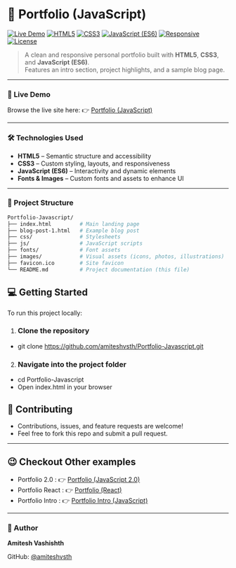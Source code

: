 # 🌟 Portfolio (JavaScript)

[![Live Demo](https://img.shields.io/badge/View–Live%20Demo-brightgreen)](https://amiteshvsth.github.io/Portfolio-Javascript/)
[![HTML5](https://img.shields.io/badge/HTML-5-e34f26?logo=html5&logoColor=white)](https://developer.mozilla.org/en-US/docs/Web/HTML)
[![CSS3](https://img.shields.io/badge/CSS-3-1572B6?logo=css3&logoColor=white)](https://developer.mozilla.org/en-US/docs/Web/CSS)
[![JavaScript (ES6)](https://img.shields.io/badge/JavaScript-ES6-f7df1e?logo=javascript&logoColor=black)](https://developer.mozilla.org/en-US/docs/Web/JavaScript)
[![Responsive](https://img.shields.io/badge/Responsive-Design-4CAF50)](#)
[![License](https://img.shields.io/badge/License-MIT-blue)](#license)

> A clean and responsive personal portfolio built with **HTML5**, **CSS3**, and **JavaScript (ES6)**.  
> Features an intro section, project highlights, and a sample blog page.

---

### 🚀 Live Demo  
Browse the live site here: 👉 [Portfolio (JavaScript)](https://amiteshvsth.github.io/Portfolio-Javascript/)

---

### 🛠️ Technologies Used  
- **HTML5** – Semantic structure and accessibility  
- **CSS3** – Custom styling, layouts, and responsiveness  
- **JavaScript (ES6)** – Interactivity and dynamic elements  
- **Fonts & Images** – Custom fonts and assets to enhance UI  

---

### 📂 Project Structure
```bash
Portfolio-Javascript/
├── index.html         # Main landing page
├── blog-post-1.html   # Example blog post
├── css/               # Stylesheets
├── js/                # JavaScript scripts
├── fonts/             # Font assets
├── images/            # Visual assets (icons, photos, illustrations)
├── favicon.ico        # Site favicon
└── README.md          # Project documentation (this file)
```
## 💻 Getting Started

To run this project locally:

1. ### Clone the repository
- git clone https://github.com/amiteshvsth/Portfolio-Javascript.git

2. ### Navigate into the project folder
- cd Portfolio-Javascript
- Open index.html in your browser

## 🤝 Contributing

- Contributions, issues, and feature requests are welcome!  
- Feel free to fork this repo and submit a pull request.
----------
## 😉 Checkout Other examples

- Portfolio 2.0 : 👉 [Portfolio (JavaScript 2.0)](https://github.com/amiteshvsth/Portfolio-Javascript-2.0)
- Portfolio React : 👉 [Portfolio (React)](https://amiteshvsth.github.io/Portfolio-React/)
- Portfolio Intro : 👉 [Portfolio Intro (JavaScript)](https://amiteshvsth.github.io/Portfolio-Intro-Javascript/)
----------

### 👤 Author

**Amitesh Vashishth**

GitHub: [@amiteshvsth](https://github.com/amiteshvsth)
